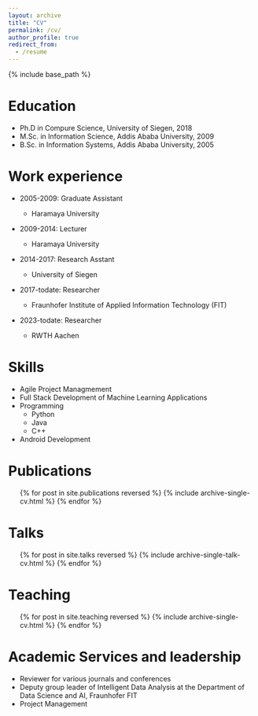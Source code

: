 ```yaml
---
layout: archive
title: "CV"
permalink: /cv/
author_profile: true
redirect_from:
  - /resume
---
```


{% include base_path %}

Education
======
* Ph.D in Compure Science, University of Siegen, 2018
* M.Sc. in Information Science, Addis Ababa University, 2009
* B.Sc. in Information Systems, Addis Ababa University, 2005

Work experience
======
* 2005-2009: Graduate Assistant
  * Haramaya University

* 2009-2014: Lecturer
  * Haramaya University

* 2014-2017: Research Asstant
  * University of Siegen
* 2017-todate: Researcher
  * Fraunhofer Institute of Applied Information Technology (FIT)
* 2023-todate: Researcher
  * RWTH Aachen
  
Skills
======
* Agile Project Managmement
* Full Stack Development of Machine Learning Applications
* Programming
  * Python
  * Java
  * C++
* Android Development

Publications
======
  <ul>{% for post in site.publications reversed %}
    {% include archive-single-cv.html %}
  {% endfor %}</ul>
  
Talks
======
  <ul>{% for post in site.talks reversed %}
    {% include archive-single-talk-cv.html  %}
  {% endfor %}</ul>
  
Teaching
======
  <ul>{% for post in site.teaching reversed %}
    {% include archive-single-cv.html %}
  {% endfor %}</ul>
  
Academic Services and leadership
======
* Reviewer for various journals and conferences
* Deputy group leader of Intelligent Data Analysis at the Department of Data Science and AI, Fraunhofer FIT
* Project Management
